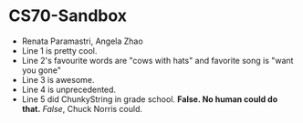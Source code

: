 # CS70-Sandbox
* Renata Paramastri, Angela Zhao
* Line 1 is pretty cool.
* Line 2's favourite words are "cows with hats" and favorite song is "want you gone"
* Line 3 is awesome.
* Line 4 is unprecedented.
* Line 5 did ChunkyString in grade school.  **False. No human could do that.** _False_, Chuck Norris could.
